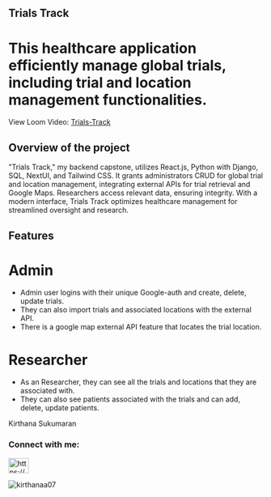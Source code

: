 ## Trials Track

# This healthcare application efficiently manage global trials, including trial and location management functionalities.

View Loom Video: [Trials-Track](https://www.loom.com/share/e595b36f38ae41168106c9c0830a9b19?sid=fc53dc5c-94bb-4aec-ae7d-95201fe5b98a) 

## Overview of the project

"Trials Track," my backend capstone, utilizes React.js, Python with Django, SQL, NextUI, and Tailwind CSS. It grants administrators CRUD for global trial and location management, integrating external APIs for trial retrieval and Google Maps. Researchers access relevant data, ensuring integrity. With a modern interface, Trials Track optimizes healthcare management for streamlined oversight and research.

## Features

# Admin

- Admin user logins with their unique Google-auth and create, delete, update trials.
- They can also import trials and associated locations with the external API.
- There is a google map external API feature that locates the trial location.

# Researcher

- As an Researcher, they can see all the trials and locations that they are associated with.
- They can also see patients associated with the trials and can add, delete, update patients.

Kirthana Sukumaran

<h3 align="left">Connect with me:</h3>
<p align="left">
<a href="https://linkedin.com/in/https://www.linkedin.com/in/kirthanaa07/" target="blank"><img align="center" src="https://raw.githubusercontent.com/rahuldkjain/github-profile-readme-generator/master/src/images/icons/Social/linked-in-alt.svg" alt="https://www.linkedin.com/in/kirthanaa07/" height="30" width="40" /></a>
</p>

<p><img align="center" src="https://github-readme-stats.vercel.app/api/top-langs?username=kirthanaa07&show_icons=true&locale=en&layout=compact" alt="kirthanaa07" /></p>